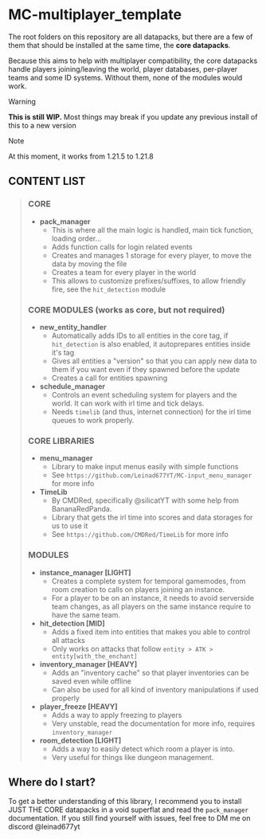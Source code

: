 # MC-multiplayer_template

The root folders on this repository are all datapacks, but there are a few of them that should be installed at the same time, the **core datapacks**.

Because this aims to help with multiplayer compatibility, the core datapacks handle players joining/leaving the world, player databases, per-player teams and some ID systems. 
Without them, none of the modules would work.

> [!WARNING]
> **This is still WIP.** Most things may break if you update any previous install of this to a new version

> [!NOTE]
> At this moment, it works from 1.21.5 to 1.21.8

## CONTENT LIST

> ### CORE
> - **pack_manager**
>   - This is where all the main logic is handled, main tick function, loading order...
>   - Adds function calls for login related events
>   - Creates and manages 1 storage for every player, to move the data by moving the file
>   - Creates a team for every player in the world
>   - This allows to customize prefixes/suffixes, to allow friendly fire, see the `hit_detection` module
> ### CORE MODULES (works as core, but not required)
> - **new_entity_handler**
>   - Automatically adds IDs to all entities in the core tag, if `hit_detection` is also enabled, it autoprepares entities inside it's tag
>   - Gives all entities a "version" so that you can apply new data to them if you want even if they spawned before the update
>   - Creates a call for entities spawning
> - **schedule_manager**
>   - Controls an event scheduling system for players and the world. It can work with irl time and tick delays. 
>   - Needs `timelib` (and thus, internet connection) for the irl time queues to work properly.
> ### CORE LIBRARIES
> - **menu_manager**
>   - Library to make input menus easily with simple functions
>   - See `https://github.com/Leinad677YT/MC-input_menu_manager` for more info
> - **TimeLib**
>   - By CMDRed, specifically @silicatYT with some help from BananaRedPanda. 
>   - Library that gets the irl time into scores and data storages for us to use it
>   - See `https://github.com/CMDRed/TimeLib` for more info
> ### MODULES
> - **instance_manager [LIGHT]**
>   - Creates a complete system for temporal gamemodes, from room creation to calls on players joining an instance.
>   - For a player to be on an instance, it needs to avoid serverside team changes, as all players on the same instance require to have the same team.
> - **hit_detection [MID]**
>   - Adds a fixed item into entities that makes you able to control all attacks
>   - Only works on attacks that follow `entity > ATK > entity[with_the_enchant]`
> - **inventory_manager [HEAVY]**
>   - Adds an "inventory cache" so that player inventories can be saved even while offline
>   - Can also be used for all kind of inventory manipulations if used properly
> - **player_freeze [HEAVY]**
>   - Adds a way to apply freezing to players
>   - Very unstable, read the documentation for more info, requires `inventory_manager`
> - **room_detection [LIGHT]**
>   - Adds a way to easily detect which room a player is into.
>   - Very useful for things like dungeon management.

## Where do I start?

To get a better understanding of this library, I recommend you to install JUST THE CORE datapacks in a void superflat and read the `pack_manager` documentation.
If you still find yourself with issues, feel free to DM me on discord @leinad677yt
